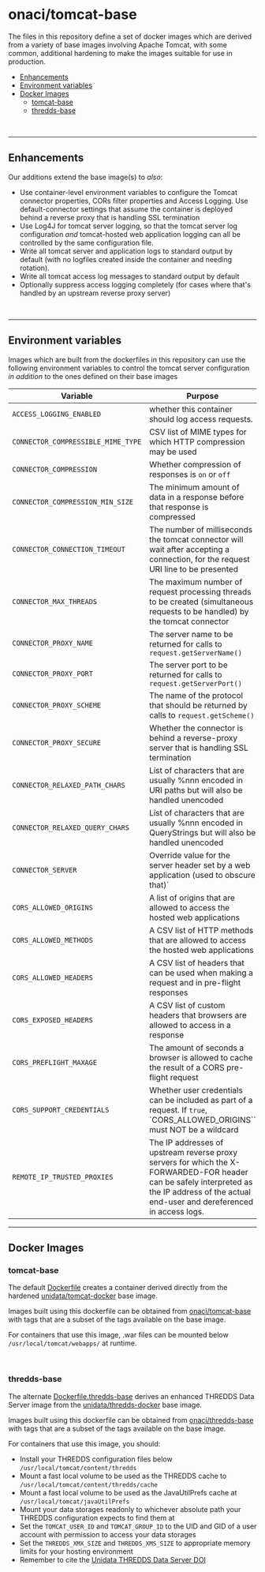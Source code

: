 # onaci/tomcat-base

The files in this repository define a set of docker images which are derived from a variety of base images involving
Apache Tomcat, with some common, additional hardening to make the images suitable for use in production.

- [Enhancements](#enhancements)
- [Environment variables](#environment-variables)
- [Docker Images](#docker-images)
  - [tomcat-base](#tomcat-base)
  - [thredds-base](#thredds-base)

&nbsp;

---

## Enhancements

Our additions extend the base image(s) to *also*:

- Use container-level environment variables to configure the Tomcat connector properties, CORs filter properties and Access Logging.
  Use default-connector settings that assume the container is deployed behind a reverse proxy that is handling SSL termination
- Use Log4J for tomcat server logging, so that the tomcat server log configuration *and* tomcat-hosted web application logging can all be controlled by the same configuration file.
- Write all tomcat server and application logs to standard output by default (with no logfiles created inside the container and needing rotation).
- Write all tomcat access log messages to standard output by default
- Optionally suppress access logging completely (for cases where that's handled by an upstream reverse proxy server)

&nbsp;

---

## Environment variables

Images which are built from the dockerfiles in this repository can use the following environment variables to control the tomcat server configuration *in addition* to the ones defined on their base images

| Variable | Purpose | Default Value |
|----------|---------|---------------|
|`ACCESS_LOGGING_ENABLED`| whether this container should log access requests.|`true` to log access requests to stdout. Set this to `false` to suppress access logs by directing them to `/dev/null` (e.g. if that's handled by a reverse proxy webserver).|
|`CONNECTOR_COMPRESSIBLE_MIME_TYPE`| CSV list of MIME types for which HTTP compression may be used|`text/html,text/xml,text/plain,text/css,text/javascript,application/javascript,application/json,application/octet-stream,application/xml`|
|`CONNECTOR_COMPRESSION`|Whether compression of responses is `on` or `off` |`on`|
|`CONNECTOR_COMPRESSION_MIN_SIZE`|The minimum amount of data in a response before that response is compressed |`2048`|
|`CONNECTOR_CONNECTION_TIMEOUT`|The number of milliseconds the tomcat connector will wait after accepting a connection, for the request URI line to be presented|`20000`|
|`CONNECTOR_MAX_THREADS`|The maximum number of request processing threads to be created (simultaneous requests to be handled) by the tomcat connector |`50`|
|`CONNECTOR_PROXY_NAME`|The server name to be returned for calls to `request.getServerName()`|`localhost`|
|`CONNECTOR_PROXY_PORT`|The server port to be returned for calls to `request.getServerPort()`|`443`|
|`CONNECTOR_PROXY_SCHEME`|The name of the protocol that should be returned by calls to `request.getScheme()`|`https`|
|`CONNECTOR_PROXY_SECURE`|Whether the connector is behind a reverse-proxy server that is handling SSL termination|`true`|
|`CONNECTOR_RELAXED_PATH_CHARS`|List of characters that are usually %nnn encoded in URI paths but will also be handled unencoded|(empty string)|
|`CONNECTOR_RELAXED_QUERY_CHARS`|List of characters that are usually %nnn encoded in QueryStrings but will also be handled unencoded|(empty string)|
|`CONNECTOR_SERVER`|Override value for the server header set by a web application (used to obscure that)`|`Apache`|
|`CORS_ALLOWED_ORIGINS`|A list of origins that are allowed to access the hosted web applications|`*` => all origins|
|`CORS_ALLOWED_METHODS`|A CSV list of HTTP methods that are allowed to access the hosted web applications|`GET,POST,HEAD,OPTIONS,PUT`|
|`CORS_ALLOWED_HEADERS`|A CSV list of headers that can be used when making a request and in pre-flight responses|`Authorization,Origin,Accept,X-Requested-With,Content-Type,Access-Control-Request-Method,Access-Control-Request-Headers`|
|`CORS_EXPOSED_HEADERS`|A CSV list of custom headers that browsers are allowed to access in a response|(empty string)|
|`CORS_PREFLIGHT_MAXAGE`|The amount of seconds a browser is allowed to cache the result of a CORS pre-flight request|`10`|
|`CORS_SUPPORT_CREDENTIALS`|Whether user credentials can be included as part of a request. If `true`, `CORS_ALLOWED_ORIGINS`` must NOT be a wildcard|`false`|
|`REMOTE_IP_TRUSTED_PROXIES`|The IP addresses of upstream reverse proxy servers for which the X-FORWARDED-FOR header can be safely interpreted as the IP address of the actual end-user and dereferenced in access logs. |(empty string)|

---

## Docker Images

### tomcat-base

The default [Dockerfile](./Dockerfile) creates a container derived directly from the hardened [unidata/tomcat-docker](https://hub.docker.com/r/unidata/tomcat-docker) base image.

Images built using this dockerfile can be obtained from [onaci/tomcat-base](https://hub.docker.com/r/onaci/tomcat-base) with tags that are a subset of the tags available on the base image.

For containers that use this image, .war files can be mounted below `/usr/local/tomcat/webapps/` at runtime.

&nbsp;

### thredds-base

The  alternate [Dockerfile.thredds-base](./Dockerfile.thredds-base) derives an enhanced THREDDS Data Server image from the  [unidata/thredds-docker](https://hub.docker.com/r/unidata/thredds-docker) base image.

Images built using this dockerfile can be obtained from [onaci/thredds-base](https://hub.docker.com/r/onaci/thredds-base) with tags that are a subset of the tags available on the base image.

For containers that use this image, you should:

- Install your THREDDS configuration files below `/usr/local/tomcat/content/thredds`
- Mount a fast local volume to be used as the THREDDS cache to `/usr/local/tomcat/content/thredds/cache`
- Mount a fast local volume to be used as the JavaUtilPrefs cache at `/usr/local/tomcat/javaUtilPrefs`
- Mount your data storages readonly to whichever absolute path your THREDDS configuration expects to find them at
- Set the `TOMCAT_USER_ID` and `TOMCAT_GROUP_ID` to the UID and GID of a user account with permission to access your data storages
- Set the `THREDDS_XMX_SIZE` and `THREDDS_XMS_SIZE` to appropriate memory limits for your hosting environment
- Remember to cite the [Unidata THREDDS Data Server DOI](https://doi.org/10.5065/D6N014KG)
